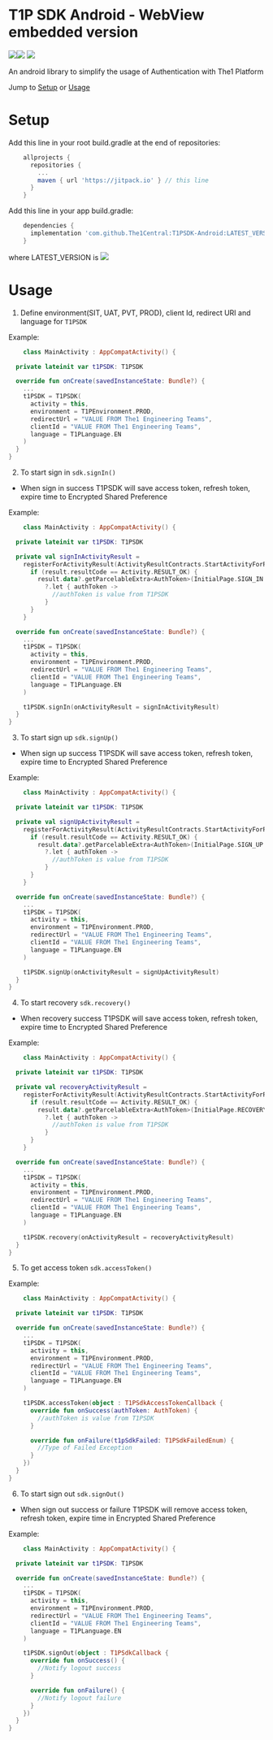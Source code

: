 # T1P SDK Android - WebView embedded version

[![](https://jitpack.io/v/The1Central/T1PSDK-Android.svg)](https://jitpack.io/#mumayank/AirLocation)<a href="http://developer.android.com/index.html" target="_blank"><img src="https://img.shields.io/badge/platform-android-green.svg"/></a> <a href="https://android-arsenal.com/api?level=26" target="_blank"><img src="https://img.shields.io/badge/API-26%2B-green.svg?style=flat"/></a>

An android library to simplify the usage of Authentication with The1 Platform

Jump
to [Setup](https://github.com/The1Central/T1PSDK-Android/blob/master/README.md#Setup "Setup")
or [Usage](https://github.com/The1Central/T1PSDK-Android/blob/master/README.md#Usage "Usage")

# Setup

Add this line in your root build.gradle at the end of repositories:

```gradle
    allprojects {
      repositories {
        ...
        maven { url 'https://jitpack.io' } // this line
      }
    }
```
Add this line in your app build.gradle:
```gradle
    dependencies {
      implementation 'com.github.The1Central:T1PSDK-Android:LATEST_VERSION' // this line
    }
```
where LATEST_VERSION is [![](https://jitpack.io/v/The1Central/T1PSDK-Android.svg)](https://jitpack.io/#The1Central/T1PSDK-Android)

# Usage

1. Define environment(SIT, UAT, PVT, PROD), client Id, redirect URI and language for `T1PSDK`

Example:

```kotlin
    class MainActivity : AppCompatActivity() {

  private lateinit var t1PSDK: T1PSDK

  override fun onCreate(savedInstanceState: Bundle?) {
    ...
    t1PSDK = T1PSDK(
      activity = this,
      environment = T1PEnvironment.PROD,
      redirectUrl = "VALUE FROM The1 Engineering Teams",
      clientId = "VALUE FROM The1 Engineering Teams",
      language = T1PLanguage.EN
    )
  }
}
```

2. To start sign in `sdk.signIn()`

- When sign in success T1PSDK will save access token, refresh token, expire time to Encrypted Shared
  Preference

Example:

```kotlin
    class MainActivity : AppCompatActivity() {

  private lateinit var t1PSDK: T1PSDK

  private val signInActivityResult =
    registerForActivityResult(ActivityResultContracts.StartActivityForResult()) { result ->
      if (result.resultCode == Activity.RESULT_OK) {
        result.data?.getParcelableExtra<AuthToken>(InitialPage.SIGN_IN.value)
          ?.let { authToken ->
            //authToken is value from T1PSDK
          }
      }
    }

  override fun onCreate(savedInstanceState: Bundle?) {
    ...
    t1PSDK = T1PSDK(
      activity = this,
      environment = T1PEnvironment.PROD,
      redirectUrl = "VALUE FROM The1 Engineering Teams",
      clientId = "VALUE FROM The1 Engineering Teams",
      language = T1PLanguage.EN
    )

    t1PSDK.signIn(onActivityResult = signInActivityResult)
  }
}
```

3. To start sign up `sdk.signUp()`

- When sign up success T1PSDK will save access token, refresh token, expire time to Encrypted Shared
  Preference

Example:

```kotlin
    class MainActivity : AppCompatActivity() {

  private lateinit var t1PSDK: T1PSDK

  private val signUpActivityResult =
    registerForActivityResult(ActivityResultContracts.StartActivityForResult()) { result ->
      if (result.resultCode == Activity.RESULT_OK) {
        result.data?.getParcelableExtra<AuthToken>(InitialPage.SIGN_UP.value)
          ?.let { authToken ->
            //authToken is value from T1PSDK
          }
      }
    }

  override fun onCreate(savedInstanceState: Bundle?) {
    ...
    t1PSDK = T1PSDK(
      activity = this,
      environment = T1PEnvironment.PROD,
      redirectUrl = "VALUE FROM The1 Engineering Teams",
      clientId = "VALUE FROM The1 Engineering Teams",
      language = T1PLanguage.EN
    )

    t1PSDK.signUp(onActivityResult = signUpActivityResult)
  }
}
```

4. To start recovery `sdk.recovery()`

- When recovery success T1PSDK will save access token, refresh token, expire time to Encrypted
  Shared Preference

Example:

```kotlin
    class MainActivity : AppCompatActivity() {

  private lateinit var t1PSDK: T1PSDK

  private val recoveryActivityResult =
    registerForActivityResult(ActivityResultContracts.StartActivityForResult()) { result ->
      if (result.resultCode == Activity.RESULT_OK) {
        result.data?.getParcelableExtra<AuthToken>(InitialPage.RECOVERY.value)
          ?.let { authToken ->
            //authToken is value from T1PSDK
          }
      }
    }

  override fun onCreate(savedInstanceState: Bundle?) {
    ...
    t1PSDK = T1PSDK(
      activity = this,
      environment = T1PEnvironment.PROD,
      redirectUrl = "VALUE FROM The1 Engineering Teams",
      clientId = "VALUE FROM The1 Engineering Teams",
      language = T1PLanguage.EN
    )

    t1PSDK.recovery(onActivityResult = recoveryActivityResult)
  }
}
```

5. To get access token `sdk.accessToken()`

Example:

```kotlin
    class MainActivity : AppCompatActivity() {

  private lateinit var t1PSDK: T1PSDK

  override fun onCreate(savedInstanceState: Bundle?) {
    ...
    t1PSDK = T1PSDK(
      activity = this,
      environment = T1PEnvironment.PROD,
      redirectUrl = "VALUE FROM The1 Engineering Teams",
      clientId = "VALUE FROM The1 Engineering Teams",
      language = T1PLanguage.EN
    )

    t1PSDK.accessToken(object : T1PSdkAccessTokenCallback {
      override fun onSuccess(authToken: AuthToken) {
        //authToken is value from T1PSDK
      }

      override fun onFailure(t1pSdkFailed: T1PSdkFailedEnum) {
        //Type of Failed Exception
      }
    })
  }
}
```

6. To start sign out `sdk.signOut()`

- When sign out success or failure T1PSDK will remove access token, refresh token, expire time in
  Encrypted Shared Preference

Example:

```kotlin
    class MainActivity : AppCompatActivity() {

  private lateinit var t1PSDK: T1PSDK

  override fun onCreate(savedInstanceState: Bundle?) {
    ...
    t1PSDK = T1PSDK(
      activity = this,
      environment = T1PEnvironment.PROD,
      redirectUrl = "VALUE FROM The1 Engineering Teams",
      clientId = "VALUE FROM The1 Engineering Teams",
      language = T1PLanguage.EN
    )

    t1PSDK.signOut(object : T1PSdkCallback {
      override fun onSuccess() {
        //Notify logout success
      }

      override fun onFailure() {
        //Notify logout failure
      }
    })
  }
}
```

